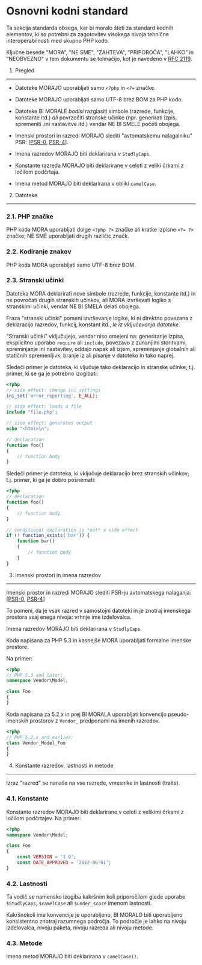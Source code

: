 Osnovni kodni standard
======================

Ta sekcija standarda obsega, kar bi moralo šteti za standard
kodnih elementov, ki so potrebni za zagotovitev visokega nivoja tehnične
interoperabilnosti med skupno PHP kodo.

Ključne besede "MORA", "NE SME", "ZAHTEVA", "PRIPOROČA", "LAHKO" in "NEOBVEZNO"
v tem dokumentu se tolmačijo, kot je navedeno v
[RFC 2119].

[RFC 2119]: http://www.ietf.org/rfc/rfc2119.txt
[PSR-0]: https://github.com/php-fig/fig-standards/blob/master/accepted/PSR-0.md
[PSR-4]: https://github.com/php-fig/fig-standards/blob/master/accepted/PSR-4-autoloader.md


1. Pregled
----------

- Datoteke MORAJO uporabljati samo `<?php` in `<?=` značke.

- Datoteke MORAJO uporabljati samo UTF-8 brez BOM za PHP kodo.

- Datoteke BI MORALE *bodisi* razglasiti simbole (razrede, funkcije, konstante itd.)
  *ali* povrzočiti stranske učinke (npr. generirati izpis, spremeniti .ini nastavitve itd.)
  vendar NE BI SMELE početi obojega.

- Imenski prostori in razredi MORAJO slediti "avtomatskemu nalagalniku" PSR: [[PSR-0], [PSR-4]].

- Imena razredov MORAJO biti deklarirana v `StudlyCaps`.

- Konstante razreda MORAJO biti deklarirane v celoti z veliki črkami z ločilom podčrtaja.

- Imena metod MORAJO biti deklarirana v obliki `camelCase`.


2. Datoteke
-----------

### 2.1. PHP značke

PHP koda MORA uporabljati dolge `<?php ?>` značke ali kratke izpisne `<?= ?>` značke; NE SME uporabljati drugih različic značk.

### 2.2. Kodiranje znakov

PHP koda MORA uporabljati samo UTF-8 brez BOM.

### 2.3. Stranski učinki

Datoteka MORA deklarirati nove simbole (razrede, funkcije, konstante
itd.) in ne povročati drugih stranskih učinkov, ali MORA izvrševati logiko s stranskimi
učinki, vendar NE BI SMELA delati obojega.

Fraza "stranski učinki" pomeni izvrševanje logike, ki ni direktno povezana z
deklaracijo razredov, funkcij, konstant itd., *le iz vključevanja
datoteke*.

"Stranski učinki" vključujejo, vendar niso omejeni na: generiranje izpisa, eksplicitno
uporabo `require` ali `include`, povezavo z zunanjimi storitvami, spreminjanje ini
nastavitev, oddajo napak ali izjem, spreminjanje globalnih ali statičnih spremenljivk,
branje iz ali pisanje v datoteko in tako naprej.

Sledeči primer je datoteka, ki vljučuje tako deklaracijo in stranske učinke;
t.j. primer, ki se ga je potrebno izogibati:

~~~php
<?php
// side effect: change ini settings
ini_set('error_reporting', E_ALL);

// side effect: loads a file
include "file.php";

// side effect: generates output
echo "<html>\n";

// declaration
function foo()
{
    // function body
}
~~~

Sledeči primer je datoteka, ki vključuje deklaracijo brez stranskih
učinkov; t.j. primer, ki ga je dobro posnemati:

~~~php
<?php
// declaration
function foo()
{
    // function body
}

// conditional declaration is *not* a side effect
if (! function_exists('bar')) {
    function bar()
    {
        // function body
    }
}
~~~


3. Imenski prostori in imena razredov
-------------------------------------

Imenski prostor in razredi MORAJO slediti PSR-ju avtomatskega nalaganja: [[PSR-0], [PSR-4]]

To pomeni, da je vsak razred v samostojni datoteki in je znotraj imenskega prostora
vsaj enega nivoja: vrhnje ime izdelovalca.

Imena razredov MORAJO biti deklarirana v `StudlyCaps`.

Koda napisana za PHP 5.3 in kasnejše MORA uporabljati formalne imenske prostore.

Na primer:

~~~php
<?php
// PHP 5.3 and later:
namespace Vendor\Model;

class Foo
{
}
~~~

Koda napisana za 5.2.x in prej BI MORALA uporabljati konvencijo pseudo-imenskih prostorov z `Vendor_` predponami na imenih razredov.

~~~php
<?php
// PHP 5.2.x and earlier:
class Vendor_Model_Foo
{
}
~~~

4. Konstante razredov, lastnosti in metode
------------------------------------------

Izraz "razred" se nanaša na vse razrede, vmesnike in lastnosti (traits).

### 4.1. Konstante

Konstante razredov MORAJO biti deklarirane v celoti z velikimi črkami z ločilom podčrtajev.
Na primer:

~~~php
<?php
namespace Vendor\Model;

class Foo
{
    const VERSION = '1.0';
    const DATE_APPROVED = '2012-06-01';
}
~~~

### 4.2. Lastnosti

Ta vodič se namensko izogiba kakršnim koli priporočilom glede uporabe
`$StudlyCaps`, `$camelCase` ali `$under_score` imenom lastnosti.

Kakršnokoli ime konvencije je uporabljeno, BI MORALO biti uporabljeno konsistentno znotraj
razumnega področja. To področje je lahko na nivoju izdelovalca, nivoju paketa, nivoju razreda ali nivoju metode.

### 4.3. Metode

Imena metod MORAJO biti deklarirana v `camelCase()`.
